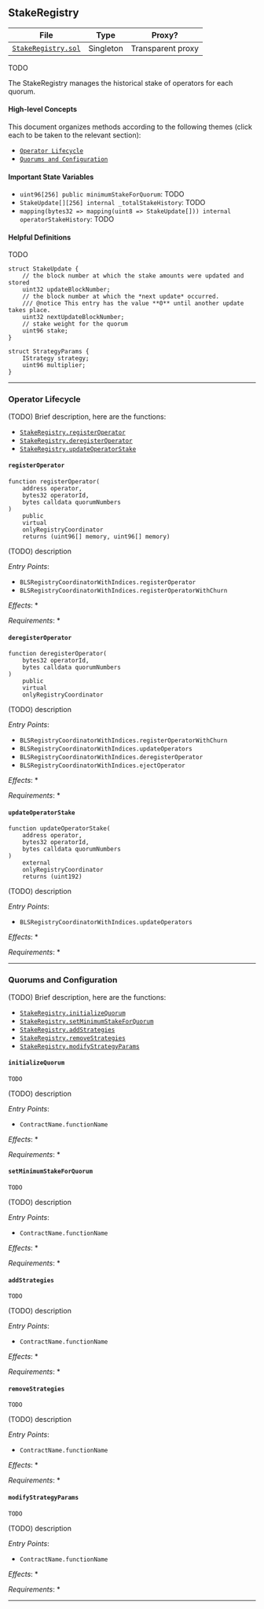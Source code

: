## StakeRegistry

| File | Type | Proxy? |
| -------- | -------- | -------- |
| [`StakeRegistry.sol`](../src/StakeRegistry.sol) | Singleton | Transparent proxy |

<!-- This contract is deployed for every AVS and keeps track of the AVS's operators' stakes over time and the total stakes for each quorum. In addition, this contract also handles the adding and modification of quorum. -->

TODO

The StakeRegistry manages the historical stake of operators for each quorum.

<!-- ## Upstream Dependencies

The main integration with the StakeRegistry is used by the AVSs [BLSSignatureChecker](./BLSSignatureChecker.md). An offchain actor provides an operator id, a quorum id, and an index in the array of the operator's stake updates to verify the stake of an operator at a particular block number. They also provide a quorum id and an index in the array of total stake updates to verify the stake of the entire quorum at a particular block number. -->

#### High-level Concepts

This document organizes methods according to the following themes (click each to be taken to the relevant section):
* [`Operator Lifecycle`](#operator-lifecycle)
* [`Quorums and Configuration`](#quorums-and-configuration)

#### Important State Variables

* `uint96[256] public minimumStakeForQuorum`: TODO
* `StakeUpdate[][256] internal _totalStakeHistory`: TODO
* `mapping(bytes32 => mapping(uint8 => StakeUpdate[])) internal operatorStakeHistory`: TODO

#### Helpful Definitions

TODO

```solidity
struct StakeUpdate {
    // the block number at which the stake amounts were updated and stored
    uint32 updateBlockNumber;
    // the block number at which the *next update* occurred.
    /// @notice This entry has the value **0** until another update takes place.
    uint32 nextUpdateBlockNumber;
    // stake weight for the quorum
    uint96 stake;
}
```

```solidity
struct StrategyParams {
    IStrategy strategy;
    uint96 multiplier;
}
```

---

### Operator Lifecycle

(TODO) Brief description, here are the functions:

* [`StakeRegistry.registerOperator`](#registeroperator)
* [`StakeRegistry.deregisterOperator`](#deregisteroperator)
* [`StakeRegistry.updateOperatorStake`](#updateoperatorstake)

#### `registerOperator`

```solidity
function registerOperator(
    address operator,
    bytes32 operatorId,
    bytes calldata quorumNumbers
) 
    public 
    virtual 
    onlyRegistryCoordinator 
    returns (uint96[] memory, uint96[] memory)
```

<!-- The RegistryCoordinator for the AVS makes a call to the StakeRegistry to register an operator for a certain set of quorums. For each of the quorums being registered for, the StakeRegistry calculates a linear combination of the operator's delegated shares of each `strategy` in the quorum and their corresponding `multiplier` to get a `stake`. The contract then stores the stake in the following struct:
```
/// @notice struct used to store the stakes of an individual operator or the sum of all operators' stakes, for storage
struct OperatorStakeUpdate {
    // the block number at which the stake amounts were updated and stored
    uint32 updateBlockNumber;
    // the block number at which the *next update* occurred.
    /// @notice This entry has the value **0** until another update takes place.
    uint32 nextUpdateBlockNumber;
    // stake weight for the quorum
    uint96 stake;
}
```
For each quorum the operator is a part of. -->

(TODO) description

*Entry Points*:
* `BLSRegistryCoordinatorWithIndices.registerOperator`
* `BLSRegistryCoordinatorWithIndices.registerOperatorWithChurn`

*Effects*:
* 

*Requirements*:
* 

#### `deregisterOperator`

```solidity
function deregisterOperator(
    bytes32 operatorId,
    bytes calldata quorumNumbers
) 
    public 
    virtual 
    onlyRegistryCoordinator
```

<!-- The RegistryCoordinator for the AVS calls the StakeRegistry to deregister an operator for a certain set of quorums. For each of the quorums being registered for, the StakeRegistry ends the block range of the current `OperatorStakeUpdate` for the operator for the quorum.

Note that the contract does not check that the quorums that the operator is being deregistered from are a subset of the quorums the operator is registered for, that logic is expected to be done in the RegistryCoordinator. -->

(TODO) description

*Entry Points*:
* `BLSRegistryCoordinatorWithIndices.registerOperatorWithChurn`
* `BLSRegistryCoordinatorWithIndices.updateOperators`
* `BLSRegistryCoordinatorWithIndices.deregisterOperator`
* `BLSRegistryCoordinatorWithIndices.ejectOperator`

*Effects*:
* 

*Requirements*:
* 

#### `updateOperatorStake`

```solidity
function updateOperatorStake(
    address operator, 
    bytes32 operatorId, 
    bytes calldata quorumNumbers
) 
    external 
    onlyRegistryCoordinator 
    returns (uint192)
```

<!-- An offchain actor can provide a list of operator ids, their corresponding addresses, and a few other witnesses in order to recalculate the stakes of the provided operators for all of the quorums each operator is registered for. This ends block range of the current `OperatorStakeUpdate`s for each of the quorums for each of the provided operators and pushes a new update for each of them.

This has more implications after slashing is enabled... TODO -->

(TODO) description

*Entry Points*:
* `BLSRegistryCoordinatorWithIndices.updateOperators`

*Effects*:
* 

*Requirements*:
* 

---

### Quorums and Configuration

(TODO) Brief description, here are the functions:

* [`StakeRegistry.initializeQuorum`](#TODO)
* [`StakeRegistry.setMinimumStakeForQuorum`](#TODO)
* [`StakeRegistry.addStrategies`](#TODO)
* [`StakeRegistry.removeStrategies`](#TODO)
* [`StakeRegistry.modifyStrategyParams`](#TODO)

#### `initializeQuorum`

```solidity
TODO
```

<!-- ### createQuorum

The owner of the StakeRegistry can create a quorum by providing the list of `StrategyAndWeightingMultiplier`s. Quorums cannot be removed. -->

(TODO) description

*Entry Points*:
* `ContractName.functionName`

*Effects*:
* 

*Requirements*:
* 

#### `setMinimumStakeForQuorum`

```solidity
TODO
```

(TODO) description

*Entry Points*:
* `ContractName.functionName`

*Effects*:
* 

*Requirements*:
* 

#### `addStrategies`

```solidity
TODO
```

(TODO) description

*Entry Points*:
* `ContractName.functionName`

*Effects*:
* 

*Requirements*:
* 

#### `removeStrategies`

```solidity
TODO
```

(TODO) description

*Entry Points*:
* `ContractName.functionName`

*Effects*:
* 

*Requirements*:
* 

#### `modifyStrategyParams`

```solidity
TODO
```

<!-- ### modifyQuorum

The owner of the StakeRegistry can modify the set of strategies and they multipliers for a certain quorum. -->

(TODO) description

*Entry Points*:
* `ContractName.functionName`

*Effects*:
* 

*Requirements*:
* 

---